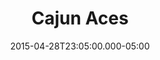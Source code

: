 ---
date: 2015-04-28T23:05:00.000-05:00
status: published
slug: cajun-aces
order: 2
photos:
  - url: https://bowling.micro.blog/uploads/2023/cajun-aces-homepage-desktop.jpg
    alt:
    width: 600
    height: 508
  - url: https://bowling.micro.blog/uploads/2023/cajun-aces-recipes-mobile.jpg
    alt: 
    width: 600
    height: 1459
title: Cajun Aces
excerpt: A tasty website for Food Network’s Louisiana&nbsp;natives.
tint: '#324F63'
contrast: true
---